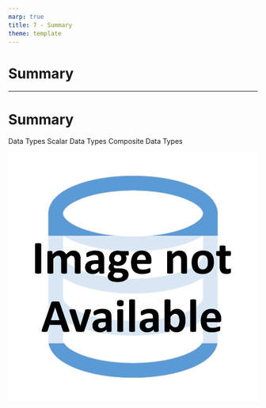 ```yaml
---
marp: true
title: 7 - Summary
theme: template
---
```


<!-- _class: title-only -->

# Summary

---

<!-- _class: title-two-content-left-center -->

# Summary

Data Types
Scalar Data Types
Composite Data Types

![image An icon of a database in a flat minimalist style](images/placeholder.png)